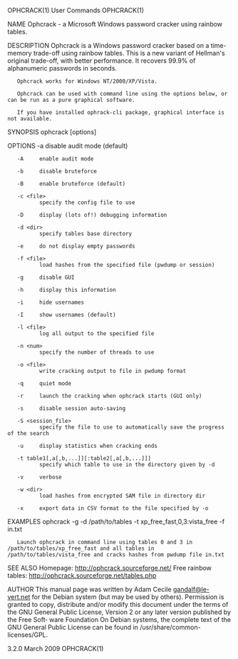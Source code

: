OPHCRACK(1)                                                                            User Commands                                                                           OPHCRACK(1)

NAME
       Ophcrack - a Microsoft Windows password cracker using rainbow tables.

DESCRIPTION
       Ophcrack is a Windows password cracker based on a time-memory trade-off using rainbow tables.
       This is a new variant of Hellman's original trade-off, with better performance.
       It recovers 99.9% of alphanumeric passwords in seconds.

       Ophcrack works for Windows NT/2000/XP/Vista.

       Ophcrack can be used with command line using the options below, or can be run as a pure graphical software.

       If you have installed ophrack-cli package, graphical interface is not available.

SYNOPSIS
       ophcrack [options]

OPTIONS
       -a     disable audit mode (default)

       -A     enable audit mode

       -b     disable bruteforce

       -B     enable bruteforce (default)

       -c <file>
              specify the config file to use

       -D     display (lots of!) debugging information

       -d <dir>
              specify tables base directory

       -e     do not display empty passwords

       -f <file>
              load hashes from the specified file (pwdump or session)

       -g     disable GUI

       -h     display this information

       -i     hide usernames

       -I     show usernames (default)

       -l <file>
              log all output to the specified file

       -n <num>
              specify the number of threads to use

       -o <file>
              write cracking output to file in pwdump format

       -q     quiet mode

       -r     launch the cracking when ophcrack starts (GUI only)

       -s     disable session auto-saving

       -S <session_file>
              specify the file to use to automatically save the progress of the search

       -u     display statistics when cracking ends

       -t table1[,a[,b,...]][:table2[,a[,b,...]]]
              specify which table to use in the directory given by -d

       -v     verbose

       -w <dir>
              load hashes from encrypted SAM file in directory dir

       -x     export data in CSV format to the file specified by -o

EXAMPLES
       ophcrack -g -d /path/to/tables -t xp_free_fast,0,3:vista_free -f in.txt

       Launch ophcrack in command line using tables 0 and 3 in /path/to/tables/xp_free_fast and all tables in /path/to/tables/vista_free and cracks hashes from pwdump file in.txt

SEE ALSO
       Homepage: http://ophcrack.sourceforge.net/
       Free rainbow tables: http://ophcrack.sourceforge.net/tables.php

AUTHOR
       This manual page was written by Adam Cecile <gandalf@le-vert.net> for the Debian system (but may be used by others).
       Permission is granted to copy, distribute and/or modify this document under the terms of the GNU General Public License, Version 2 or any later version published by the Free Soft‐
       ware Foundation
       On Debian systems, the complete text of the GNU General Public License can be found in /usr/share/common-licenses/GPL.

3.2.0                                                                                   March 2009                                                                             OPHCRACK(1)
